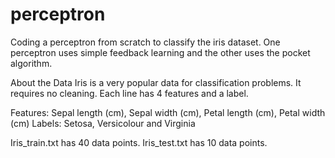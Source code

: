 # perceptron
Coding a perceptron from scratch to classify the iris dataset. One perceptron uses simple feedback learning and the other uses the pocket algorithm.

About the Data
Iris is a very popular data for classification problems. It requires no cleaning. Each line has 4 features and a label. 

Features: Sepal length (cm), Sepal width (cm), Petal length (cm), Petal width (cm)
Labels: Setosa, Versicolour and Virginia

Iris_train.txt has 40 data points.
Iris_test.txt has 10 data points.
